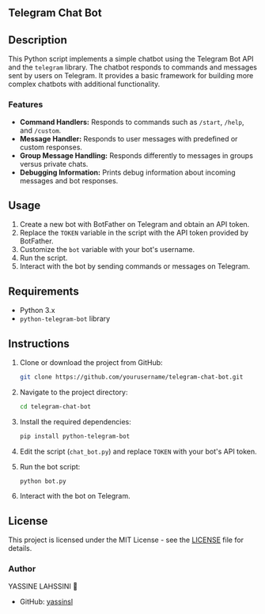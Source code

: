 ## Telegram Chat Bot

## Description

This Python script implements a simple chatbot using the Telegram Bot API and the `telegram` library. The chatbot responds to commands and messages sent by users on Telegram. It provides a basic framework for building more complex chatbots with additional functionality.

### Features

- **Command Handlers:** Responds to commands such as `/start`, `/help`, and `/custom`.
- **Message Handler:** Responds to user messages with predefined or custom responses.
- **Group Message Handling:** Responds differently to messages in groups versus private chats.
- **Debugging Information:** Prints debug information about incoming messages and bot responses.

## Usage

1. Create a new bot with BotFather on Telegram and obtain an API token.
2. Replace the `TOKEN` variable in the script with the API token provided by BotFather.
3. Customize the `bot` variable with your bot's username.
4. Run the script.
5. Interact with the bot by sending commands or messages on Telegram.

## Requirements

- Python 3.x
- `python-telegram-bot` library

## Instructions

1. Clone or download the project from GitHub:

    ```bash
    git clone https://github.com/yourusername/telegram-chat-bot.git
    ```

2. Navigate to the project directory:

    ```bash
    cd telegram-chat-bot
    ```

3. Install the required dependencies:

    ```bash
    pip install python-telegram-bot
    ```

4. Edit the script (`chat_bot.py`) and replace `TOKEN` with your bot's API token.

5. Run the bot script:

    ```bash
    python bot.py
    ```

6. Interact with the bot on Telegram.

## License

This project is licensed under the MIT License - see the [LICENSE](LICENSE) file for details.

### Author

YASSINE LAHSSINI 👻
- GitHub: [yassinsl](https://github.com/yassinsl)
